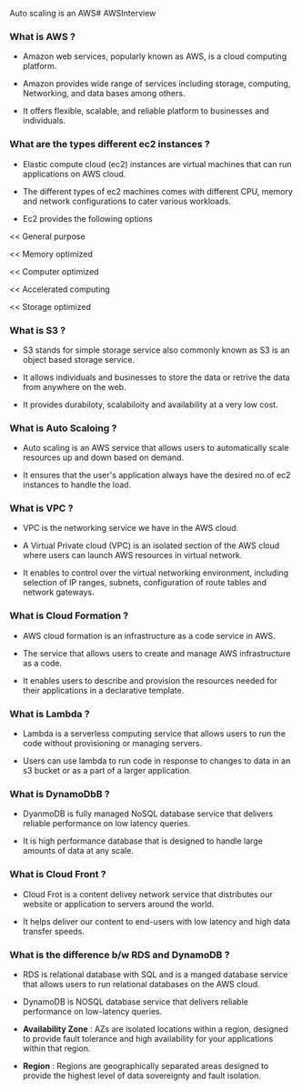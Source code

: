 Auto scaling is an AWS# AWSInterview

### What is AWS ?

* Amazon web services, popularly known as AWS, is a cloud computing platform.

* Amazon provides wide range of  services including storage, computing, Networking, and data bases among others.

* It offers flexible, scalable, and reliable platform to businesses and individuals.

### What are the types different ec2 instances ?

* Elastic compute cloud (ec2) instances are virtual machines that can run applications on AWS cloud.

* The different types of ec2 machines comes with different CPU, memory and network configurations to cater various workloads.

* Ec2 provides the following options

<< General purpose

<< Memory optimized

<< Computer optimized

<< Accelerated computing

<< Storage optimized

### What is S3 ?

* S3 stands for simple storage service also commonly known as S3 is an object based storage service.

* It allows individuals and businesses to store the data or retrive the data from anywhere on the web.

* It provides durabiloty, scalabiloity and availability at a very low cost.

### What is Auto Scaloing ?

* Auto scaling is an AWS service that allows users to automatically scale resources up and down based on demand.

* It ensures that the user's application always have the desired no.of ec2 instances to handle the load.

### What is VPC ?

* VPC is the networking service we have in the AWS cloud.

* A Virtual Private cloud (VPC) is an isolated section of the AWS cloud where users can launch AWS resources in virtual network.

* It enables to control over the virtual networking environment, including selection of IP ranges, subnets, configuration of route tables and network gateways.

### What is Cloud Formation ?

* AWS cloud formation is an infrastructure as a code service in AWS.

* The service that allows users to create and manage AWS infrastructure as a code.

* It enables users to describe and provision the resources needed for their applications in a declarative template.

### What is Lambda ?

* Lambda is a serverless computing service that allows users to run the code without provisioning or managing servers.

* Users can use lambda to run code in response to changes to data in an s3 bucket or as a part of a larger application.

### What is DynamoDbB ?

* DyanmoDB is fully managed NoSQL database service that delivers reliable performance on low latency queries.

* It is high performance database that is designed to handle large amounts of data at any scale.

### What is Cloud Front ?

* Cloud Frot is a content delivey network service that distributes our website or application to servers around the world.

* It helps deliver our content to end-users with low latency and high data transfer speeds.

### What is the difference b/w RDS and DynamoDB ?

* RDS is relational database with SQL and is a manged database service that allows users to run relational databases on the AWS cloud.

* DynamoDB is NOSQL database service that delivers reliable performance on low-latency queries.

* **Availability Zone** : AZs are isolated locations within a region, designed to provide fault tolerance and high availability for your applications within that region.

* **Region** : Regions are geographically separated areas designed to provide the highest level of data sovereignty and fault isolation.


